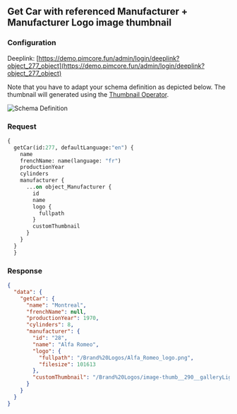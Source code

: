 ## Get Car with referenced Manufacturer + Manufacturer Logo image thumbnail

### Configuration

Deeplink: [https://demo.pimcore.fun/admin/login/deeplink?object_277_object](https://demo.pimcore.fun/admin/login/deeplink?object_277_object)

Note that you have to adapt your schema definition as depicted below. The thumbnail
will generated using the [Thumbnail Operator](../06_Operators.md). 

![Schema Definition](../../../img/graphql/manufacturer_thumbnail.png)

### Request

```graphql
{
  getCar(id:277, defaultLanguage:"en") {
    name
    frenchName: name(language: "fr")
    productionYear
    cylinders
    manufacturer {
      ...on object_Manufacturer {
        id
        name
        logo {
          fullpath
        }
        customThumbnail        
      }
    }
  }
  }
```

### Response

```json
{
  "data": {
    "getCar": {
      "name": "Montreal",
      "frenchName": null,
      "productionYear": 1970,
      "cylinders": 8,
      "manufacturer": {
        "id": "28",
        "name": "Alfa Romeo",
        "logo": {
          "fullpath": "/Brand%20Logos/Alfa_Romeo_logo.png",
          "filesize": 101613
        },
        "customThumbnail": "/Brand%20Logos/image-thumb__290__galleryLightbox/Alfa_Romeo_logo.webp"
      }
    }
  }
}
```